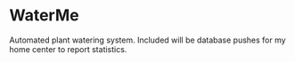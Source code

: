# WaterMe
Automated plant watering system. Included will be database pushes for my home center to report statistics. 
